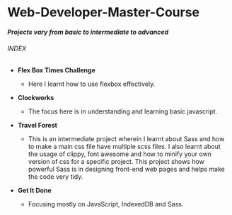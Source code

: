 # Web-Developer-Master-Course


***Projects vary from basic to intermediate to advanced***


###### INDEX  
                                                                                                    
- **Flex Box Times Challenge**
  - Here I learnt how to use flexbox effectively.
    
- **Clockworks**
  - The focus here is in understanding and learning basic javascript.

- **Travel Forest**
  - This is an intermediate project wherein I learnt about Sass and how to make a main css file have multiple scss files.
    I also learnt about the usage of clippy, font awesome and how to minify your own version of css for a specific project.
    This project shows how powerful Sass is in designing front-end web pages and helps make the code very tidy.
    
- **Get It Done**
    - Focusing mostly on JavaScript, IndexedDB and Sass.
